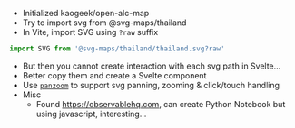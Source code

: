 - Initialized kaogeek/open-alc-map
- Try to import svg from @svg-maps/thailand
- In Vite, import SVG using `?raw` suffix
```js
import SVG from '@svg-maps/thailand/thailand.svg?raw' 
```
- But then you cannot create interaction with each svg path in Svelte...
- Better copy them and create a Svelte component
- Use [`panzoom`](https://www.npmjs.com/package/@karczewski_piotr/panzoom) to support svg panning, zooming & click/touch handling
- Misc
    - Found https://observablehq.com, can create Python Notebook but using javascript, interesting...